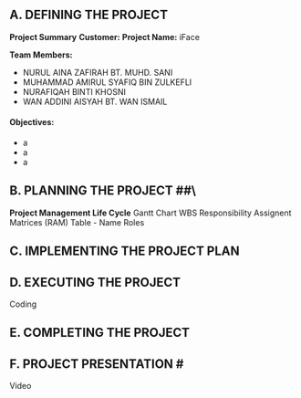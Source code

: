 ## A. DEFINING THE PROJECT ##
**Project Summary**
**Customer:**
**Project Name:** iFace

**Team Members:**

* NURUL AINA ZAFIRAH BT. MUHD. SANI 
* MUHAMMAD AMIRUL SYAFIQ BIN ZULKEFLI 
* NURAFIQAH BINTI KHOSNI 
* WAN ADDINI AISYAH BT. WAN ISMAIL 
#### Objectives: ####
* a
* a
* a
## B. PLANNING THE PROJECT ##\
**Project Management Life Cycle** 
Gantt Chart
WBS
Responsibility Assignent Matrices (RAM)
Table - Name Roles
## C. IMPLEMENTING THE PROJECT PLAN ##

## D. EXECUTING THE PROJECT ##
Coding
## E. COMPLETING THE PROJECT ##
## F. PROJECT PRESENTATION # #
Video

